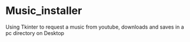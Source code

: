 # Music_installer

Using Tkinter to request a music from youtube, downloads and saves in a pc directory on Desktop
